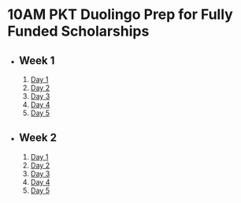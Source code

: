 # 10AM PKT Duolingo Prep for Fully Funded Scholarships

- ## Week 1

   1. [Day 1](https://www.facebook.com/iCodeguru/videos/949272660069837)
   2. [Day 2](https://www.facebook.com/iCodeguru/videos/1277905240112445)
   3. [Day 3](https://www.facebook.com/iCodeguru/videos/952352873081506)
   4. [Day 4](https://www.facebook.com/watch/?v=611988211299327)
   5. [Day 5](https://www.facebook.com/iCodeguru/videos/8934072223353428)

- ## Week 2

   1. [Day 1](https://www.facebook.com/iCodeguru/videos/955987649417136)
   2. [Day 2](https://www.facebook.com/watch/?v=1644767402826468)
   3. [Day 3](https://www.facebook.com/iCodeguru/videos/493572116809343)
   4. [Day 4](https://www.facebook.com/watch/?v=496056539790323)
   5. [Day 5]()

<!-- - ## Week 

   1. [Day 1](https://www.facebook.com/watch/?v=2300048463702433)
   2. [Day 2]()
   3. [Day 3]()
   4. [Day 4]()
   5. [Day 5]() -->

<!-- - ## Week 

   1. [Day 1]()
   2. [Day 2]()
   3. [Day 3]()
   4. [Day 4]()
   5. [Day 5]() -->